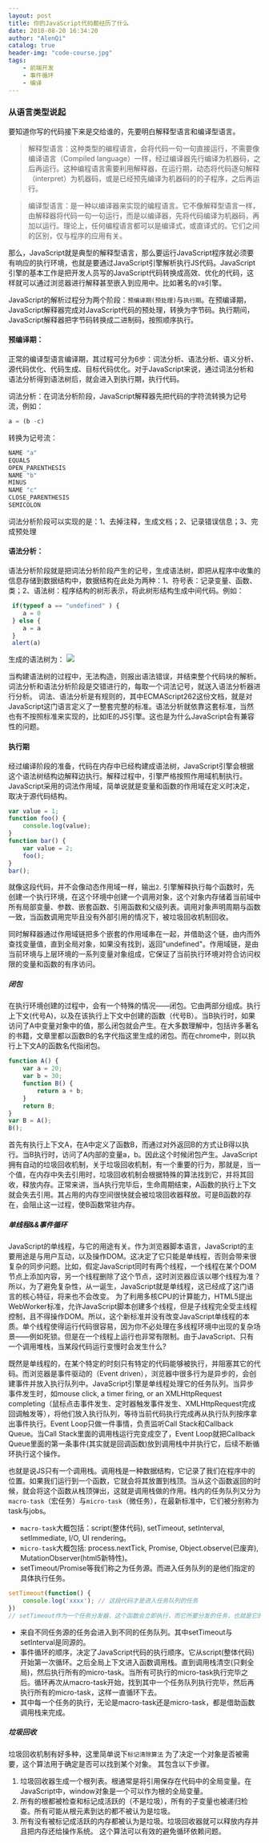 ```yaml
---
layout: post
title: 你的JavaScript代码都经历了什么
date: 2018-08-20 16:34:20
author: "AlenQi"
catalog: true
header-img: "code-course.jpg"
tags:
    - 前端开发
    - 事件循环
    - 编译
---
```


### 从语言类型说起

要知道你写的代码接下来是交给谁的，先要明白解释型语言和编译型语言。

> 解释型语言：这种类型的编程语言，会将代码一句一句直接运行，不需要像编译语言（Compiled language）一样，经过编译器先行编译为机器码，之后再运行。这种编程语言需要利用解释器，在运行期，动态将代码逐句解释（interpret）为机器码，或是已经预先编译为机器码的的子程序，之后再运行。

> 编译型语言：是一种以编译器来实现的编程语言。它不像解释型语言一样，由解释器将代码一句一句运行，而是以编译器，先将代码编译为机器码，再加以运行。理论上，任何编程语言都可以是编译式，或直译式的。它们之间的区别，仅与程序的应用有关。

那么，JavaScript就是典型的解释型语言，那么要运行JavaScript程序就必须要有响应的执行环境，也就是要通过JavaScript引擎解析执行JS代码。JavaScript引擎的基本工作是把开发人员写的JavaScript代码转换成高效、优化的代码，这样就可以通过浏览器进行解释甚至嵌入到应用中。比如著名的`V8`引擎。

JavaScript的解析过程分为两个阶段：`预编译期(预处理)`与`执行期`。在预编译期，JavaScript解释器完成对JavaScript代码的预处理，转换为字节码。执行期间，JavaScript解释器把字节码转换成二进制码，按照顺序执行。

#### 预编译期：

正常的编译型语言编译期，其过程可分为6步：词法分析、语法分析、语义分析、源代码优化、代码生成、目标代码优化。对于JavaScript来说，通过词法分析和语法分析得到语法树后，就会进入到执行期，执行代码。

词法分析：在词法分析阶段，JavaScript解释器先把代码的字符流转换为记号流，例如：

``` js
a = (b -c)
```

转换为记号流：

``` js
NAME "a"  
EQUALS  
OPEN_PARENTHESIS  
NAME "b"  
MINUS  
NAME "c"  
CLOSE_PARENTHESIS  
SEMICOLON
```
词法分析阶段可以实现的是：1、去掉注释，生成文档；2、记录错误信息；3、完成预处理

#### 语法分析：

语法分析阶段就是把词法分析阶段产生的记号，生成语法树，即把从程序中收集的信息存储到数据结构中，数据结构在此处为两种：1、符号表：记录变量、函数、类；2、语法树：程序结构的树形表示，将此树形结构生成中间代码。例如：

``` js
 if(typeof a == "undefined" ) {
    a = 0
 } else {
    a = a
 }
 alert(a)
```
生成的语法树为：
![](https://user-gold-cdn.xitu.io/2018/7/15/1649d5d9f17c5f8b?w=1304&h=690&f=jpeg&s=85252)

当构建语法树的过程中，无法构造，则报出语法错误，并结束整个代码块的解析。
词法分析和语法分析阶段是交错进行的，每取一个词法记号，就送入语法分析器进行分析。
词法、语法分析是有规则的，其中ECMAScript262这份文档，就是对JavaScript这门语言定义了一整套完整的标准。语法分析就依靠这套标准，当然也有不按照标准来实现的，比如IE的JS引擎。这也是为什么JavaScript会有兼容性的问题。

#### 执行期
经过编译阶段的准备，代码在内存中已经构建成语法树，JavaScript引擎会根据这个语法树结构边解释边执行。解释过程中，引擎严格按照作用域机制执行。JavaScript采用的词法作用域，简单说就是变量和函数的作用域在定义时决定，取决于源代码结构。
``` js
var value = 1;
function foo() {
    console.log(value);
}
function bar() {
    var value = 2;
    foo();
}
bar();
```
就像这段代码，并不会像动态作用域一样，输出`2`.
引擎解释执行每个函数时，先创建一个执行环境，在这个环境中创建一个调用对象，这个对象内存储着当前域中所有局部变量、参数、嵌套函数、引用函数和父级列表。调用对象声明周期与函数一致，当函数调用完毕且没有外部引用的情况下，被垃圾回收机制回收。

同时解释器通过作用域链把多个嵌套的作用域串在一起，并借助这个链，由内而外查找变量值，直到全局对象，如果没有找到，返回"undefined"。作用域链，是由当前环境与上层环境的一系列变量对象组成，它保证了当前执行环境对符合访问权限的变量和函数的有序访问。

##### 闭包
在执行环境创建的过程中，会有一个特殊的情况——闭包。它由两部分组成。执行上下文(代号A)，以及在该执行上下文中创建的函数（代号B）。当B执行时，如果访问了A中变量对象中的值，那么闭包就会产生。在大多数理解中，包括许多著名的书籍，文章里都以函数B的名字代指这里生成的闭包。而在chrome中，则以执行上下文A的函数名代指闭包。
``` js
function A() {
    var a = 20;
    var b = 30;
    function B() {
        return a + b;
    }
    return B;
}
var B = A();
B();
```
首先有执行上下文A，在A中定义了函数B，而通过对外返回B的方式让B得以执行。当B执行时，访问了A内部的变量a，b。因此这个时候闭包产生。JavaScript拥有自动的垃圾回收机制，关于垃圾回收机制，有一个重要的行为，那就是，当一个值，在内存中失去引用时，垃圾回收机制会根据特殊的算法找到它，并将其回收，释放内存。正常来讲，当A执行完毕后，生命周期结束，A函数的执行上下文就会失去引用。其占用的内存空间很快就会被垃圾回收器释放。可是B函数的存在，会阻止这一过程，使B函数常驻内存。

##### 单线程&&事件循环
JavaScript的单线程，与它的用途有关。作为浏览器脚本语言，JavaScript的主要用途是与用户互动，以及操作DOM。这决定了它只能是单线程，否则会带来很复杂的同步问题。比如，假定JavaScript同时有两个线程，一个线程在某个DOM节点上添加内容，另一个线程删除了这个节点，这时浏览器应该以哪个线程为准？
所以，为了避免复杂性，从一诞生，JavaScript就是单线程，这已经成了这门语言的核心特征，将来也不会改变。
为了利用多核CPU的计算能力，HTML5提出WebWorker标准，允许JavaScript脚本创建多个线程，但是子线程完全受主线程控制，且不得操作DOM。所以，这个新标准并没有改变JavaScript单线程的本质。单个线程使得运行代码很容易，因为你不必处理在多线程环境中出现的复杂场景——例如死锁。但是在一个线程上运行也非常有限制。由于JavaScript、只有一个调用堆栈，当某段代码运行变慢时会发生什么?

既然是单线程的，在某个特定的时刻只有特定的代码能够被执行，并阻塞其它的代码。而浏览器是事件驱动的（Event driven），浏览器中很多行为是异步的，会创建事件并放入执行队列中。JavaScript引擎是单线程处理它的任务队列。当异步事件发生时，如mouse click, a timer firing, or an XMLHttpRequest completing（鼠标点击事件发生、定时器触发事件发生、XMLHttpRequest完成回调触发等），将他们放入执行队列，等待当前代码执行完成再从执行队列按序拿出事件执行。Event Loop只做一件事情，负责监听Call Stack和Callback Queue。当Call Stack里面的调用栈运行完变成空了，Event Loop就把Callback Queue里面的第一条事件(其实就是回调函数)放到调用栈中并执行它，后续不断循环执行这个操作。

也就是说JS只有一个调用栈。调用栈是一种数据结构，它记录了我们在程序中的位置。如果我们运行到一个函数，它就会将其放置到栈顶。当从这个函数返回的时候，就会将这个函数从栈顶弹出，这就是调用栈做的作用。栈内的任务队列又分为`macro-task`（宏任务）与`micro-task`（微任务），在最新标准中，它们被分别称为task与jobs。
- `macro-task`大概包括：script(整体代码), setTimeout, setInterval, setImmediate, I/O, UI rendering。
- `micro-task`大概包括: process.nextTick, Promise, Object.observe(已废弃), MutationObserver(html5新特性)。
- setTimeout/Promise等我们称之为任务源。而进入任务队列的是他们指定的具体执行任务。
``` js
setTimeout(function() {
    console.log('xxxx'); // 这段代码才是进入任务队列的任务
})
// setTimeout作为一个任务分发器，这个函数会立即执行，而它所要分发的任务，也就是它的第一个参数，才是延迟执行
```
- 来自不同任务源的任务会进入到不同的任务队列。其中setTimeout与setInterval是同源的。
- 事件循环的顺序，决定了JavaScript代码的执行顺序。它从script(整体代码)开始第一次循环。之后全局上下文进入函数调用栈。直到调用栈清空(只剩全局)，然后执行所有的micro-task。当所有可执行的micro-task执行完毕之后。循环再次从macro-task开始，找到其中一个任务队列执行完毕，然后再执行所有的micro-task，这样一直循环下去。
- 其中每一个任务的执行，无论是macro-task还是micro-task，都是借助函数调用栈来完成。

##### 垃圾回收
垃圾回收机制有好多种，这里简单说下`标记清除算法`
为了决定一个对象是否被需要，这个算法用于确定是否可以找到某个对象。
其包含以下步骤。
1. 垃圾回收器生成一个根列表。根通常是将引用保存在代码中的全局变量。在JavaScript中，window对象是一个可以作为根的全局变量。
2. 所有的根都被检查和标记成活跃的（不是垃圾），所有的子变量也被递归检查。所有可能从根元素到达的都不被认为是垃圾。
3. 所有没有被标记成活跃的内存都被认为是垃圾。垃圾回收器就可以释放内存并且把内存还给操作系统。
这个算法可以有效的避免循环依赖问题。

